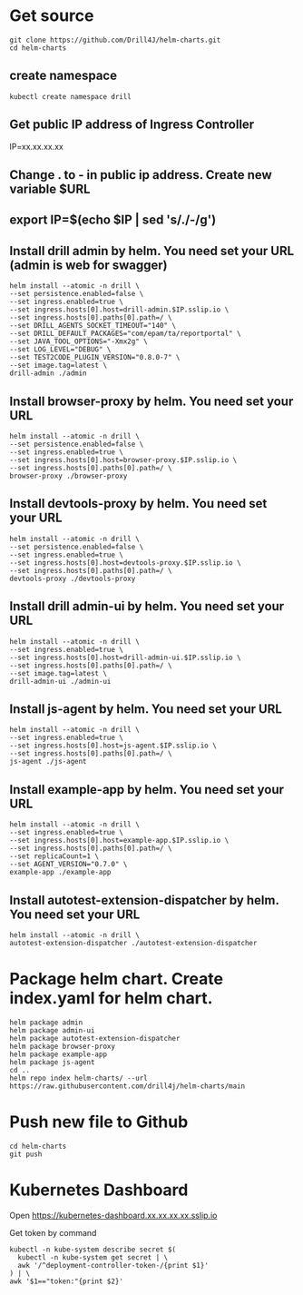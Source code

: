 # Get source
```
git clone https://github.com/Drill4J/helm-charts.git
cd helm-charts
```

## create namespace
```
kubectl create namespace drill
```

## Get public IP address of Ingress Controller
IP=xx.xx.xx.xx
## Change . to - in public ip address. Create new variable $URL
## export IP=$(echo $IP | sed 's/\./-/g')

## Install drill admin by helm. You need set your URL (admin is web for swagger)
```
helm install --atomic -n drill \
--set persistence.enabled=false \
--set ingress.enabled=true \
--set ingress.hosts[0].host=drill-admin.$IP.sslip.io \
--set ingress.hosts[0].paths[0].path=/ \
--set DRILL_AGENTS_SOCKET_TIMEOUT="140" \
--set DRILL_DEFAULT_PACKAGES="com/epam/ta/reportportal" \
--set JAVA_TOOL_OPTIONS="-Xmx2g" \
--set LOG_LEVEL="DEBUG" \
--set TEST2CODE_PLUGIN_VERSION="0.8.0-7" \
--set image.tag=latest \
drill-admin ./admin
```

## Install browser-proxy by helm. You need set your URL
```
helm install --atomic -n drill \
--set persistence.enabled=false \
--set ingress.enabled=true \
--set ingress.hosts[0].host=browser-proxy.$IP.sslip.io \
--set ingress.hosts[0].paths[0].path=/ \
browser-proxy ./browser-proxy
```

## Install devtools-proxy by helm. You need set your URL
```
helm install --atomic -n drill \
--set persistence.enabled=false \
--set ingress.enabled=true \
--set ingress.hosts[0].host=devtools-proxy.$IP.sslip.io \
--set ingress.hosts[0].paths[0].path=/ \
devtools-proxy ./devtools-proxy
```

## Install drill admin-ui by helm. You need set your URL
```
helm install --atomic -n drill \
--set ingress.enabled=true \
--set ingress.hosts[0].host=drill-admin-ui.$IP.sslip.io \
--set ingress.hosts[0].paths[0].path=/ \
--set image.tag=latest \
drill-admin-ui ./admin-ui
```

## Install js-agent by helm. You need set your URL
```
helm install --atomic -n drill \
--set ingress.enabled=true \
--set ingress.hosts[0].host=js-agent.$IP.sslip.io \
--set ingress.hosts[0].paths[0].path=/ \
js-agent ./js-agent
```

## Install example-app by helm. You need set your URL
```
helm install --atomic -n drill \
--set ingress.enabled=true \
--set ingress.hosts[0].host=example-app.$IP.sslip.io \
--set ingress.hosts[0].paths[0].path=/ \
--set replicaCount=1 \
--set AGENT_VERSION="0.7.0" \
example-app ./example-app
```

## Install autotest-extension-dispatcher by helm. You need set your URL
```
helm install --atomic -n drill \
autotest-extension-dispatcher ./autotest-extension-dispatcher
```

# Package helm chart. Create index.yaml for helm chart.
```
helm package admin
helm package admin-ui
helm package autotest-extension-dispatcher
helm package browser-proxy
helm package example-app
helm package js-agent
cd ..
helm repo index helm-charts/ --url https://raw.githubusercontent.com/drill4j/helm-charts/main
``` 

# Push new file to Github
```
cd helm-charts
git push
```

# Kubernetes Dashboard
Open https://kubernetes-dashboard.xx.xx.xx.xx.sslip.io

Get token by command
```
kubectl -n kube-system describe secret $(
  kubectl -n kube-system get secret | \
  awk '/^deployment-controller-token-/{print $1}'
) | \
awk '$1=="token:"{print $2}'
```
